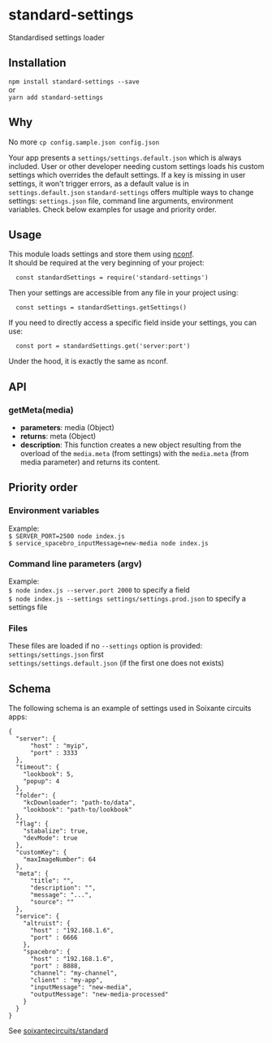 # standard-settings
Standardised settings loader


## Installation

`npm install standard-settings --save`  
or  
`yarn add standard-settings`

## Why

No more `cp config.sample.json config.json`

Your app presents a `settings/settings.default.json` which is always included.
User or other developer needing custom settings loads his custom settings which overrides the default settings.
If a key is missing in user settings, it won't trigger errors, as a default value is in `settings.default.json`
`standard-settings` offers multiple ways to change settings: `settings.json` file, command line arguments, environment variables. Check below examples for usage and priority order.

## Usage

This module loads settings and store them using [nconf](https://github.com/indexzero/nconf).  
It should be required at the very beginning of your project:
```
  const standardSettings = require('standard-settings')
```
Then your settings are accessible from any file in your project using:
```
  const settings = standardSettings.getSettings()
```
If you need to directly access a specific field inside your settings, you can use:
```
  const port = standardSettings.get('server:port')
```

Under the hood, it is exactly the same as nconf.


## API

### getMeta(media)
  - **parameters**: media (Object)
  - **returns**: meta (Object)
  - **description**: This function creates a new object resulting from the overload of the `media.meta` (from settings) with the `media.meta` (from media parameter) and returns its content.


## Priority order  

### Environment variables
Example:  
`$ SERVER_PORT=2500 node index.js`  
`$ service_spacebro_inputMessage=new-media node index.js`  

### Command line parameters (argv)
Example:  
`$ node index.js --server.port 2000` to specify a field  
`$ node index.js --settings settings/settings.prod.json` to specify a settings file  

### Files
These files are loaded if no `--settings` option is provided:  
`settings/settings.json` first  
`settings/settings.default.json` (if the first one does not exists)  


## Schema  

The following schema is an example of settings used in Soixante circuits apps:

```
{
  "server": {
      "host" : "myip",
      "port" : 3333
  },
  "timeout": {
    "lookbook": 5,
    "popup": 4
  },
  "folder": {
    "kcDownloader": "path-to/data",
    "lookbook": "path-to/lookbook"
  },
  "flag": {
    "stabalize": true,
    "devMode": true
  },
  "customKey": {
    "maxImageNumber": 64
  },
  "meta": {
      "title": "",
      "description": "",
      "message": "...",
      "source": ""
  },
  "service": {
    "altruist": {
      "host" : "192.168.1.6",
      "port" : 6666
    },
    "spacebro": {
      "host" : "192.168.1.6",
      "port" : 8888,
      "channel": "my-channel",
      "client" : "my-app",
      "inputMessage": "new-media",
      "outputMessage": "new-media-processed"
    }
  }
}
```

See [soixantecircuits/standard](https://github.com/soixantecircuits/standard)
